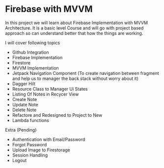 # Firebase with MVVM

In this project we will learn about Firebase Implementation with MVVM Architecture. It is a basic level Course and will go with project based approach so can understand better that how the things are working.

I will cover following topics

- Github Integration
- Firebase Implementation 
- Firestore
- MVVM Implementation
- Jetpack Navigation Component (To create navigation between fragment and help us to manager the back stack without worry about it)
- Dagger Hilt
- Resource Class to Manager Ui States
- Listing Of Notes in Recycer View
- Create Note
- Update Note
- Delete Note
- Refactore and Redesigned to Project to New 
- Lambda functions

Extra (Pending)
- Authentication with Email/Password
- Forgot Password
- Upload Image to Firestorage
- Session Handling
- Logout
